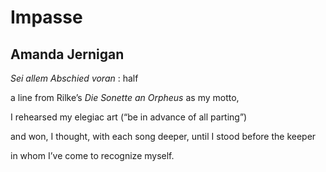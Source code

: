 # Impasse
## Amanda Jernigan
_Sei allem Abschied voran_ : half

a line from Rilke’s _Die Sonette_ _an Orpheus_ as my motto,

I rehearsed my elegiac art (“be in advance of all parting”)

and won, I thought, with each song deeper, until I stood before the keeper

in whom I’ve come to recognize myself.